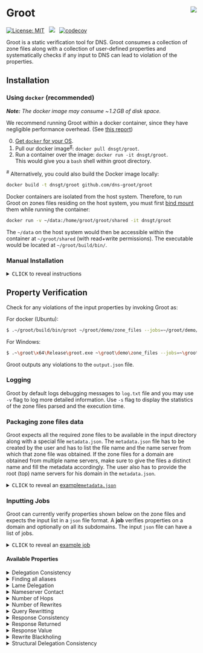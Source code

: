 Groot
<a href="https://microbadger.com/images/sivakesava/groot"><img align="right" src="https://img.shields.io/microbadger/image-size/sivakesava/groot.svg?style=flat&label=docker"></img></a>
==========
<!---
[![](https://img.shields.io/docker/cloud/build/sivakesava/groot.svg?logo=docker&style=popout&label=Docker+Image)][docker-hub]
[![](https://github.com/dns-groot/groot/workflows/Docker%20Image%20CI/badge.svg?logo=docker&style=popout&label=Docker+Image)](https://github.com/dns-groot/groot/actions?query=workflow%3A%22Docker+Image+CI%22)
-->
[![License: MIT](https://img.shields.io/badge/License-MIT-blue.svg?style=popout)](https://opensource.org/licenses/MIT)
&nbsp;
[![](https://img.shields.io/github/workflow/status/dns-groot/groot/Docker%20Image%20CI/master?logo=docker&style=popout&label=Docker+Image)](https://github.com/dns-groot/groot/actions?query=workflow%3A%22Docker+Image+CI%22)
&nbsp;
[![codecov](https://codecov.io/gh/dns-groot/groot/branch/master/graph/badge.svg?style=popout)](https://codecov.io/gh/dns-groot/groot)

Groot is a static verification tool for DNS. Groot consumes a collection of zone files along with a collection of user-defined properties and systematically checks if any input to DNS can lead to violation of the properties.

## Installation

### Using `docker` (recommended)

_**Note:** The docker image may consume  ~&hairsp;1.2&hairsp;GB of disk space._

We recommend running Groot within a docker container,
since they have negligible performance overhead.
(See [this report](http://domino.research.ibm.com/library/cyberdig.nsf/papers/0929052195DD819C85257D2300681E7B/$File/rc25482.pdf))

0. [Get `docker` for your OS](https://docs.docker.com/install).
1. Pull our docker image<sup>[#](#note_1)</sup>: `docker pull dnsgt/groot`.
2. Run a container over the image: `docker run -it dnsgt/groot`.<br>
   This would give you a `bash` shell within groot directory.

<a name="note_1"><sup>#</sup></a> Alternatively, you could also build the Docker image locally:

```bash
docker build -t dnsgt/groot github.com/dns-groot/groot
```
Docker containers are isolated from the host system.
Therefore, to run Groot on zones files residing on the host system,
you must first [bind mount] them while running the container:

```bash
docker run -v ~/data:/home/groot/groot/shared -it dnsgt/groot
```

The `~/data` on the host system would then be accessible within the container at `~/groot/shared` (with read+write permissions). The executable would be located at `~/groot/build/bin/`.

### Manual Installation

<details>

<summary><kbd>CLICK</kbd> to reveal instructions</summary>

#### Installation for Windows
1. Install [`vcpkg`](https://docs.microsoft.com/en-us/cpp/build/vcpkg?view=vs-2019) package manager to install dependecies. 
2. Install the C++ libraries (64 bit versions) using:
    - .\vcpkg.exe install boost-serialization:x64-windows boost-flyweight:x64-windows boost-dynamic-bitset:x64-windows boost-graph:x64-windows  docopt:x64-windows nlohmann-json:x64-windows spdlog:x64-windows
    - .\vcpkg.exe integrate install 
3. Clone the repository (with  `--recurse-submodules`) and open the solution (groot.sln) using Visual studio. Set the platform to x64 and mode to Release.
4. Configure the project properties to use ISO C++17 Standard (std:c++17) for C++ language standard.
5. Build the project using visual studio to generate the executable. The executable would be located at `~\groot\x64\Release\`.

#### Installation for Ubuntu 18.04 or later
1. Follow the instructions mentioned in the `DockerFile` to natively install in Ubuntu 18.04 or later.
2. The executable would be located at `~/groot/build/bin/`.

</details>

## Property Verification
Check for any violations of the input properties by invoking Groot as:

For docker (Ubuntu):
```bash
$ .~/groot/build/bin/groot ~/groot/demo/zone_files --jobs=~/groot/demo/jobs.json --output=output.json
```
For Windows:
```bash
$ .~\groot\x64\Release\groot.exe ~\groot\demo\zone_files --jobs=~\groot\demo\jobs.json --output=output.json
```
Groot outputs any violations to the `output.json` file. 

### Logging
Groot by default logs debugging messages to `log.txt` file and you may use `-v` flag to log more detailed information. Use `-s` flag to display the statistics of the zone files parsed and the execution time.

### Packaging zone files data
Groot expects all the required zone files to be available in the input directory along with a special file `metadata.json`. The `metadata.json` file has to be created by the user and has to list the file name and the name server from which that zone file was obtained. If the zone files for a domain are obtained from multiple name servers, make sure to give the files a distinct name and fill the metadata accordingly. The user also has to provide the root (top) name servers for his domain in the `metadata.json`. 

<details>

<summary><kbd>CLICK</kbd> to reveal an <a href="https://github.com/dns-groot/groot/blob/master/demo/zone_files/metadata.json">example<code>metadata.json</code></a></summary>

```json5
{  
  "TopNameServers" : ["ns1.tld.sy."],  //List of top name servers as strings
  "ZoneFiles" : [
      {
         "FileName": "net.sy.txt", //net.sy. zone file from ns1.tld.sy. name server
         "NameServer": "ns1.tld.sy."
      },
      {
         "FileName": "mtn.net.sy.txt", //mtn.net.sy. zone file from ns1.mtn.net.sy. name server
         "NameServer": "ns1.mtn.net.sy.",
         "Origin": "mtn.net.sy." // optional field to indicate the origin of the input zone file.
      },
      {
         "FileName": "child.mtn.net.sy.txt", //child.mtn.net.sy. zone file from ns1.child.mtn.net.sy. name server
         "NameServer": "ns1.child.mtn.net.sy."
      },
      {
         "FileName": "child.mtn.net.sy-2.txt", //child.mtn.net.sy. zone file from ns2.child.mtn.net.sy. name server 
         "NameServer": "ns2.child.mtn.net.sy." //for same domain (child.mtn.net.sy.) as the last one but from a different name server
      }
  ]
}
```
</details>

### Inputting Jobs
Groot can currently verify properties shown below on the zone files and expects the input list in a `json` file format. A **job** verifies properties on a domain and optionally on all its subdomains. The input `json` file can have a list of jobs.

<details>
<summary><kbd>CLICK</kbd> to reveal an <a href="https://github.com/dns-groot/groot/blob/master/demo/jobs.json">example job</a></summary>

```json5
{
   "Domain": "mtn.net.sy." // Name of the domain to check
   "SubDomain": true, //Whether to check the properties on all the subdomains also
   "Properties":[ 
      {
         "PropertyName": "QueryRewrite",
         "Value": ["foo.mtn.net.sy.", "bar.mtn.net.sy"]
      },
      {
         "PropertyName": "Rewrites",
         "Value": 0
      },
      {
         "PropertyName": "RewriteBlackholing"
      }
   ]
}
```
</details>

#### Available Properties
<details>
<summary>Delegation Consistency</summary>
   
The parent and child zone files should have the same set of _NS_ and glue _A_ records for delegation.
Input `json` format:
```json5
      {
         "PropertyName": "DelegationConsistency"
      }
```
</details>

<details>
<summary>Finding all aliases</summary>
Lists all the input query names (aliases) that are eventually rewritten to one of the canonical names.   

Input `json` format:
```json5
      {
         "PropertyName": "AllAliases",
         "Value": ["baz.mtn.net.sy"] //List of canonical names
      }
```
</details>

<details>
<summary>Lame Delegation</summary>
   
A name server that is authoritative for a zone should provide authoritative answers, otherwise it is a lame delegation.
Input `json` format:
```json5
      {
         "PropertyName": "LameDelegation"
      }
```
</details>

<details>
<summary>Nameserver Contact</summary>
   
The query should not contact any name server that is not a subdomain of the allowed set of domains for any execution in the DNS.
Input `json` format:
```json5
      {
         "PropertyName": "NameserverContact",
         "Value": ["tld.sy."] //List of allowed domains
      }
```
</details>

<details>
<summary>Number of Hops</summary>
   
The query should not go through more than _X_ number of hops for any execution in the DNS.
Input `json` format:
```json5
      {
         "PropertyName": "Hops",
         "Value": 2
      }
```
</details>

<details>
<summary>Number of Rewrites</summary>
   
The query should not be rewritten more than _X_ number of time for any execution in the DNS.
Input `json` format:
```json5
      {
         "PropertyName": "Rewrites",
         "Value": 3
      }
```
</details>

<details>
<summary>Query Rewritting</summary>
   
The query should not be rewritten to any domain that is not a subdomain of the allowed set of domains for any execution in the DNS.
Input `json` format:
```json5
      {
         "PropertyName": "QueryRewrite",
         "Value": ["foo.mtn.net.sy.", "bar.mtn.net.sy"] //List of allowed domains
      }
```
</details>

<details>
<summary>Response Consistency</summary>
Different executions in DNS that might happen due to multiple name servers should result in the same answers.
   
Input `json` format:
```json5
      {
         "PropertyName": "ResponseConsistency"
         "Types": ["A", "MX"] //Checks the consistency for only these types
      }
```
</details>

<details>
<summary>Response Returned</summary>
Different executions in DNS that might happen due to multiple name servers should result in some non-empty response.
   
Input `json` format:
```json5
      {
         "PropertyName": "ResponseReturned"
         "Types": ["CNAME", "A"] //Checks that some non-empty response is returned for these types
      }
```
</details>

<details>
<summary>Response Value</summary>
Every execution in DNS should return an answer that matches the user input answer.

Input `json` format:
```json5
      {
         "PropertyName": "ResponseValue"
         "Types": ["A"],
         "Value": ["2.2.2.1"] //The expected response
         
      }
```
</details>

<details>
<summary>Rewrite Blackholing</summary>
   
If the query is rewritten for any execution in the DNS, then the new query's domain name should have at least one resource record.

Input `json` format:
```json5
      {
         "PropertyName": "RewriteBlackholing"
      }
```
</details>

<details>
<summary>Structural Delegation Consistency</summary>
   
The parent and child zone files should have the same set of _NS_ and glue _A_ records for delegation irrespective of whether the name server hosting the child zone is reachable from the top name servers. 

Input `json` format:
```json5
      {
         "PropertyName": "StructuralDelegationConsistency"
      }
```
</details>

<!-- Groot, by default, checks for cyclic zone dependency and other loops while verifying any of the above properties.  -->

[docker-hub]:         https://hub.docker.com/r/sivakesava/groot
[bind mount]:         https://docs.docker.com/storage/bind-mounts

